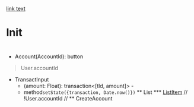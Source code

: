 [link text](#TiddlerTitle)

# Init
# 

- Account(AccountId): button
> User.accountId
- TransactInput
  - <NumInput>(amount: Float): transaction<[tId, amount]> -
  - method`setState({transaction, Date.now()})`
** List \*** [ListItem]()
// !User.accountId //
\*\* CreateAccount